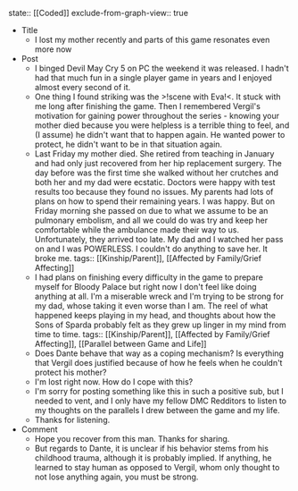 state:: [[Coded]]
exclude-from-graph-view:: true

- Title
  - I lost my mother recently and parts of this game resonates even more now
- Post
  - I binged Devil May Cry 5 on PC the weekend it was released. I hadn't had that much fun in a single player game in years and I enjoyed almost every second of it.
  - One thing I found striking was the >!scene with Eva!<. It stuck with me long after finishing the game. Then I remembered Vergil's motivation for gaining power throughout the series - knowing your mother died because you were helpless is a terrible thing to feel, and (I assume) he didn't want that to happen again. He wanted power to protect, he didn't want to be in that situation again.
  - Last Friday my mother died. She retired from teaching in January and had only just recovered from her hip replacement surgery. The day before was the first time she walked without her crutches and both her and my dad were ecstatic. Doctors were happy with test results too because they found no issues. My parents had lots of plans on how to spend their remaining years. I was happy. But on Friday morning she passed on due to what we assume to be an pulmonary embolism, and all we could do was try and keep her comfortable while the ambulance made their way to us. Unfortunately, they arrived too late. My dad and I watched her pass on and I was POWERLESS. I couldn't do anything to save her. It broke me.
    tags:: [[Kinship/Parent]], [[Affected by Family/Grief Affecting]]
  - I had plans on finishing every difficulty in the game to prepare myself for Bloody Palace but right now I don't feel like doing anything at all. I'm a miserable wreck and I'm trying to be strong for my dad, whose taking it even worse than I am. The reel of what happened keeps playing in my head, and thoughts about how the Sons of Sparda probably felt as they grew up linger in my mind from time to time.
    tags:: [[Kinship/Parent]], [[Affected by Family/Grief Affecting]], [[Parallel between Game and Life]]
  - Does Dante behave that way as a coping mechanism? Is everything that Vergil does justified because of how he feels when he couldn't protect his mother?
  - I'm lost right now. How do I cope with this?
  - I'm sorry for posting something like this in such a positive sub, but I needed to vent, and I only have my fellow DMC Redditors to listen to my thoughts on the parallels I drew between the game and my life.
  - Thanks for listening.
- Comment
  - Hope you recover from this man. Thanks for sharing.
  - But regards to Dante, it is unclear if his behavior stems from his childhood trauma, although it is probably implied. If anything, he learned to stay human as opposed to Vergil, whom only thought to not lose anything again, you must be strong.
